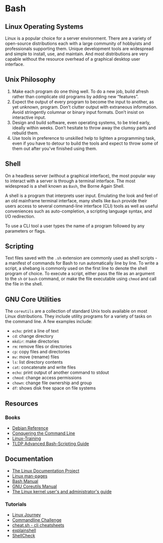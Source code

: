 # Bash

## Linux Operating Systems
Linux is a popular choice for a server environment. There are a variety of open-source distributions each with a large community of hobbyists and professionals supporting them. Unique development tools are widespread and simple to install, use, and maintain. And most distributions are very capable without the resource overhead of a graphical desktop user interface.

## Unix Philosophy
1. Make each program do one thing well. To do a new job, build afresh rather than complicate old programs by adding new “features”.
2. Expect the output of every program to become the input to another, as yet unknown, program. Don’t clutter output with extraneous information. Avoid stringently columnar or binary input formats. Don’t insist on interactive input.
3. Design and build software, even operating systems, to be tried early, ideally within weeks. Don’t hesitate to throw away the clumsy parts and rebuild them.
4. Use tools in preference to unskilled help to lighten a programming task, even if you have to detour to build the tools and expect to throw some of them out after you’ve finished using them.

## Shell
On a headless server (without a graphical interface), the most popular way to interact with a server is through a terminal interface. The most widespread is a shell known as `Bash`, the Borne Again Shell.

A shell is a program that interprets user input. Emulating the look and feel of an old mainframe terminal interface, many shells like `Bash` provide their users access to several command-line interface (CLI) tools as well as useful conveniences such as auto-completion, a scripting language syntax, and I/O redirection.

To use a CLI tool a user types the name of a program followed by any parameters or flags.

## Scripting
Text files saved with the `.sh` extension are commonly used as shell scripts - a manifest of commands for Bash to run automatically line by line. To write a script, a shebang is commonly used on the first line to denote the shell program of choice. To execute a script, either pass the file as an argument to the `sh` or `bash` command, or make the file executable using `chmod` and call the file in the shell.

## GNU Core Utilities
The `coreutils` are a collection of standard Unix tools available on most Linux distributions. They include utility programs for a variety of tasks on the command line. A few examples include:
- `echo`: print a line of text
- `cd`: change directory
- `mkdir`: make directories
- `rm`: remove files or directories
- `cp`: copy files and directories
- `mv`: move (rename) files
- `ls`: list directory contents
- `cat`: concatenate and write files
- `echo`: print output of another command to stdout
- `chmod`: change access permissions
- `chown`: change file ownership and group
- `df`: shows disk free space on file systems

## Resources
### Books
- [Debian Reference](https://www.debian.org/doc/manuals/debian-reference/)
- [Conquering the Command Line](http://conqueringthecommandline.com/book/basics)
- [Linux-Training](http://linux-training.be/index.php?nav=home)
- [TLDP Advanced Bash-Scripting Guide](http://tldp.org/LDP/abs/html/abs-guide.html)

## Documentation
- [The Linux Documentation Project](https://www.tldp.org/)
- [Linux man-pages](https://www.kernel.org/doc/man-pages/)
- [Bash Manual](https://www.gnu.org/software/bash/manual/)
- [GNU Coreutils Manual](https://www.gnu.org/software/coreutils/manual/coreutils.html)
- [The Linux kernel user's and administrator's guide](https://www.kernel.org/doc/html/latest/admin-guide/index.html#)

### Tutorials
- [Linux Journey](https://linuxjourney.com/)
- [Commandline Challenge](https://cmdchallenge.com/)
- [cheat.sh - cli cheatsheets](http://cheat.sh/)
- [explainshell](https://explainshell.com/)
- [ShellCheck](https://www.shellcheck.net/)